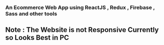 ### An Ecommerce Web App using ReactJS , Redux  , Firebase , Sass and other tools
## Note : The Website is not Responsive Currently so Looks Best in PC 
